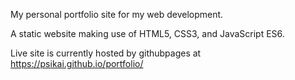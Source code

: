 My personal portfolio site for my web development.

A static website making use of HTML5, CSS3, and JavaScript ES6.

Live site is currently hosted by githubpages at https://psikai.github.io/portfolio/
